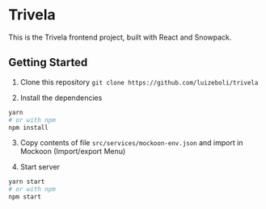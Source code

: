 # Trivela

This is the Trivela frontend project, built with React and Snowpack.

## Getting Started

1. Clone this repository
```git clone https://github.com/luizeboli/trivela```

2. Install the dependencies
```sh
yarn
# or with npm
npm install
```

3. Copy contents of file `src/services/mockoon-env.json` and import in Mockoon (Import/export Menu)

4. Start server
```sh
yarn start
# or with npm
npm start
```

